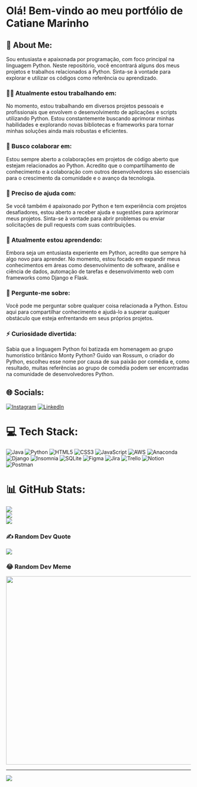 # Olá! Bem-vindo ao meu portfólio de Catiane Marinho

## 💫 About Me:
Sou entusiasta e apaixonada por programação, com foco principal na linguagem Python. Neste repositório, você encontrará alguns dos meus projetos e trabalhos relacionados a Python. Sinta-se à vontade para explorar e utilizar os códigos como referência ou aprendizado.

### 👨‍💻 Atualmente estou trabalhando em:

No momento, estou trabalhando em diversos projetos pessoais e profissionais que envolvem o desenvolvimento de aplicações e scripts utilizando Python. Estou constantemente buscando aprimorar minhas habilidades e explorando novas bibliotecas e frameworks para tornar minhas soluções ainda mais robustas e eficientes.

### 👯 Busco colaborar em:

Estou sempre aberto a colaborações em projetos de código aberto que estejam relacionados ao Python. Acredito que o compartilhamento de conhecimento e a colaboração com outros desenvolvedores são essenciais para o crescimento da comunidade e o avanço da tecnologia.

### 🤝 Preciso de ajuda com:

Se você também é apaixonado por Python e tem experiência com projetos desafiadores, estou aberto a receber ajuda e sugestões para aprimorar meus projetos. Sinta-se à vontade para abrir problemas ou enviar solicitações de pull requests com suas contribuições.

### 🌱 Atualmente estou aprendendo:

Embora seja um entusiasta experiente em Python, acredito que sempre há algo novo para aprender. No momento, estou focado em expandir meus conhecimentos em áreas como desenvolvimento de software, análise e ciência de dados, automação de tarefas e desenvolvimento web com frameworks como Django e Flask.

### 💬 Pergunte-me sobre:

Você pode me perguntar sobre qualquer coisa relacionada a Python. Estou aqui para compartilhar conhecimento e ajudá-lo a superar qualquer obstáculo que esteja enfrentando em seus próprios projetos.

### ⚡ Curiosidade divertida:

Sabia que a linguagem Python foi batizada em homenagem ao grupo humorístico britânico Monty Python? Guido van Rossum, o criador do Python, escolheu esse nome por causa de sua paixão por comédia e, como resultado, muitas referências ao grupo de comédia podem ser encontradas na comunidade de desenvolvedores Python.

## 🌐 Socials:
[![Instagram](https://img.shields.io/badge/Instagram-%23E4405F.svg?logo=Instagram&logoColor=white)](https://instagram.com/https://instagram.com/catideveloper) [![LinkedIn](https://img.shields.io/badge/LinkedIn-%230077B5.svg?logo=linkedin&logoColor=white)](https://linkedin.com/in/https://www.linkedin.com/in/catiane-marinho/) 

# 💻 Tech Stack:
![Java](https://img.shields.io/badge/java-%23ED8B00.svg?style=for-the-badge&logo=java&logoColor=white) ![Python](https://img.shields.io/badge/python-3670A0?style=for-the-badge&logo=python&logoColor=ffdd54) ![HTML5](https://img.shields.io/badge/html5-%23E34F26.svg?style=for-the-badge&logo=html5&logoColor=white) ![CSS3](https://img.shields.io/badge/css3-%231572B6.svg?style=for-the-badge&logo=css3&logoColor=white) ![JavaScript](https://img.shields.io/badge/javascript-%23323330.svg?style=for-the-badge&logo=javascript&logoColor=%23F7DF1E) ![AWS](https://img.shields.io/badge/AWS-%23FF9900.svg?style=for-the-badge&logo=amazon-aws&logoColor=white) ![Anaconda](https://img.shields.io/badge/Anaconda-%2344A833.svg?style=for-the-badge&logo=anaconda&logoColor=white) ![Django](https://img.shields.io/badge/django-%23092E20.svg?style=for-the-badge&logo=django&logoColor=white) ![Insomnia](https://img.shields.io/badge/Insomnia-black?style=for-the-badge&logo=insomnia&logoColor=5849BE) ![SQLite](https://img.shields.io/badge/sqlite-%2307405e.svg?style=for-the-badge&logo=sqlite&logoColor=white) 	![Figma](https://img.shields.io/badge/figma-%23F24E1E.svg?style=for-the-badge&logo=figma&logoColor=white) ![Jira](https://img.shields.io/badge/jira-%230A0FFF.svg?style=for-the-badge&logo=jira&logoColor=white) ![Trello](https://img.shields.io/badge/Trello-%23026AA7.svg?style=for-the-badge&logo=Trello&logoColor=white) ![Notion](https://img.shields.io/badge/Notion-%23000000.svg?style=for-the-badge&logo=notion&logoColor=white) ![Postman](https://img.shields.io/badge/Postman-FF6C37?style=for-the-badge&logo=postman&logoColor=white)
# 📊 GitHub Stats:
![](https://github-readme-stats.vercel.app/api?username=catianemarinho&theme=dark&hide_border=false&include_all_commits=true&count_private=true)<br/>
![](https://github-readme-streak-stats.herokuapp.com/?user=catianemarinho&theme=dark&hide_border=false)<br/>
![](https://github-readme-stats.vercel.app/api/top-langs/?username=catianemarinho&theme=dark&hide_border=false&include_all_commits=true&count_private=true&layout=compact)

### ✍️ Random Dev Quote
![](https://quotes-github-readme.vercel.app/api?type=horizontal&theme=tokyonight)

### 😂 Random Dev Meme
<img src="https://rm.up.railway.app/" width="512px"/>

---
[![](https://visitcount.itsvg.in/api?id=catianemarinho&icon=0&color=9)](https://visitcount.itsvg.in)

<!-- Proudly created with GPRM ( https://gprm.itsvg.in ) -->
